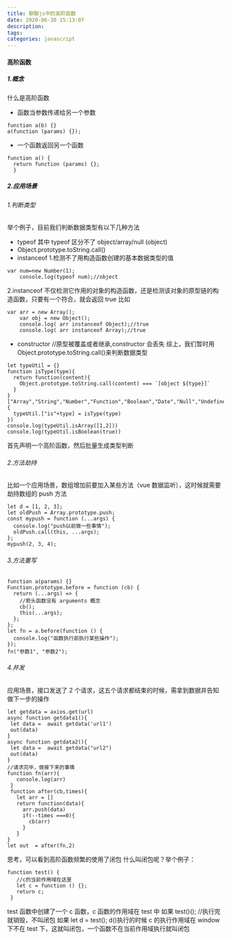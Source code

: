 ```yaml
---
title: 聊聊js中的高阶函数
date: 2020-06-30 15:13:07
description:
tags:
categories: javascript
---
```


#### 高阶函数

##### 1.概念

什么是高阶函数

- 函数当参数传递给另一个参数

```
function a(b) {}
a(function (params) {});
```

- 一个函数返回另一个函数

```
function a() {
  return function (params) {};
  }
```

##### 2.应用场景

###### 1.判断类型

举个例子，目前我们判断数据类型有以下几种方法

- typeof
  其中 typeof 区分不了 object/array/null (object)
- Object.prototype.toString.call()
- instanceof 1.检测不了用构造函数创建的基本数据类型的值

```
var num=new Number(1);
    console.log(typeof num);//object
```

2.instanceof 不仅检测它作用的对象的构造函数，还是检测该对象的原型链的构造函数，只要有一个符合，就会返回 true
比如

```
var arr = new Array();
    var obj = new Object();
    console.log( arr instanceof Object);//true
    console.log( arr instanceof Array);//true
```

- constructor
  //原型被覆盖或者继承,constructor 会丢失
  综上，我们暂时用 Object.prototype.toString.call()来判断数据类型

```
let typeUtil = {}
function isType(type){
  return function(content){
    Object.prototype.toString.call(content) === `[object ${type}]`
  }
}
["Array","String","Number","Function","Boolean","Date","Null","Undefined"].forEach((type)=>{
  typeUtil.["is"+type] = isType(type)
})
console.log(typeUtil.isArray([1,2]))
console.log(typeUtil.isBoolean(true))
```

首先声明一个高阶函数，然后批量生成类型判断

###### 2.方法劫持

比如一个应用场景，数组增加前要加入某些方法（vue 数据监听），这时候就需要劫持数组的 push 方法

```
let d = [1, 2, 3];
let oldPush = Array.prototype.push;
const mypush = function (...args) {
  console.log("push以前做一些事情");
  oldPush.call(this, ...args);
};
mypush(2, 3, 4);
```

###### 3.方法重写

```
function a(params) {}
Function.prototype.before = function (cb) {
  return (...args) => {
    //箭头函数没有 arguments 概念
    cb();
    this(...args);
  };
};
let fn = a.before(function () {
  console.log("函数执行前执行某些操作");
});
fn("参数1", "参数2");
```

###### 4.并发

应用场景，接口发送了 2 个请求，这五个请求都结束的时候，需拿到数据并告知做下一步的操作

```
let getdata = axios.get(url)
async function getdata1(){
 let data =  await getdata('url1')
 out(data)
}
async function getdata2(){
 let data =  await getdata("url2")
 out(data)
}
//请求完毕，做接下来的事情
function fn(arr){
   console.log(arr)
 }
 function after(cb,times){
   let arr = []
   return function(data){
     arr.push(data)
     if(--times ===0){
       cb(arr)
     }
   }
}
let out  = after(fn,2)
```

思考，可以看到高阶函数频繁的使用了闭包
什么叫闭包呢？举个例子：

```
function test() {
   //c的当前作用域在这里
   let c = function () {};
   return c;
 }
```

test 函数中创建了一个 c 函数，c 函数的作用域在 test 中
如果 test()(); //执行完就销毁，不叫闭包
如果 let d = test(); d()执行的时候 c 的执行作用域在 window 下不在 test 下，这就叫闭包，一个函数不在当前作用域执行就叫闭包